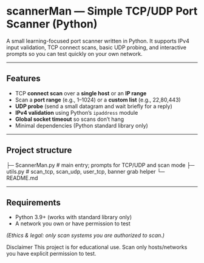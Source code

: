 # scannerMan — Simple TCP/UDP Port Scanner (Python)

A small learning-focused port scanner written in Python. It supports IPv4 input validation, TCP connect scans, basic UDP probing, and interactive prompts so you can test quickly on your own network.

---

## Features
- TCP **connect scan** over a **single host** or an **IP range**
- Scan a **port range** (e.g., 1–1024) or a **custom list** (e.g., 22,80,443)
- **UDP probe** (send a small datagram and wait briefly for a reply)
- **IPv4 validation** using Python’s `ipaddress` module
- **Global socket timeout** so scans don’t hang
- Minimal dependencies (Python standard library only)

---

## Project structure
├─ ScannerMan.py # main entry; prompts for TCP/UDP and scan mode
├─ utils.py # scan_tcp, scan_udp, user_tcp, banner grab helper
└─ README.md


---

## Requirements
- Python 3.9+ (works with standard library only)
- A network you own or have permission to test

*(Ethics & legal: only scan systems you are authorized to scan.)*

Disclaimer
This project is for educational use. Scan only hosts/networks you have explicit permission to test.
